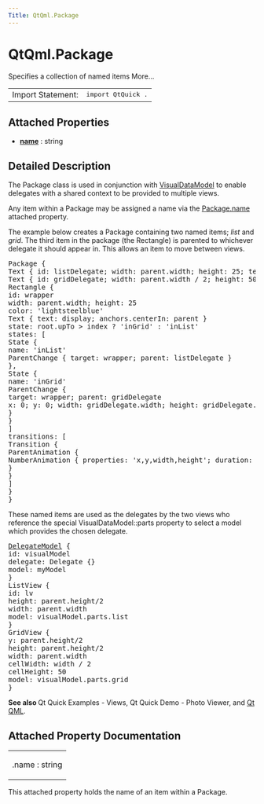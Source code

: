 ```yaml
---
Title: QtQml.Package
---
```


# QtQml.Package

<span class="subtitle"></span>
<!-- $$$Package-brief -->
<p>Specifies a collection of named items More...</p>
<!-- @@@Package -->
<table class="alignedsummary">
<tr><td class="memItemLeft rightAlign topAlign"> Import Statement:</td><td class="memItemRight bottomAlign"> </b><tt>import QtQuick .</tt></td></tr></table><ul>
</ul>
<h2>Attached Properties</h2>
<ul>
<li class="fn"><b><b><a href="#name-prop">name</a></b></b> : string</li>
</ul>
<!-- $$$Package-description -->
<h2>Detailed Description</h2>
<p>The Package class is used in conjunction with <a href="QtQml.VisualDataModel.md">VisualDataModel</a> to enable delegates with a shared context to be provided to multiple views.</p>
<p>Any item within a Package may be assigned a name via the <a href="#name-prop">Package.name</a> attached property.</p>
<p>The example below creates a Package containing two named items; <i>list</i> and <i>grid</i>. The third item in the package (the Rectangle) is parented to whichever delegate it should appear in. This allows an item to move between views.</p>
<pre class="qml"><span class="type">Package</span> {
<span class="type">Text</span> { <span class="name">id</span>: <span class="name">listDelegate</span>; <span class="name">width</span>: <span class="name">parent</span>.<span class="name">width</span>; <span class="name">height</span>: <span class="number">25</span>; <span class="name">text</span>: <span class="string">'Empty'</span>; <span class="name">Package</span>.name: <span class="string">'list'</span> }
<span class="type">Text</span> { <span class="name">id</span>: <span class="name">gridDelegate</span>; <span class="name">width</span>: <span class="name">parent</span>.<span class="name">width</span> <span class="operator">/</span> <span class="number">2</span>; <span class="name">height</span>: <span class="number">50</span>; <span class="name">text</span>: <span class="string">'Empty'</span>; <span class="name">Package</span>.name: <span class="string">'grid'</span> }
<span class="type">Rectangle</span> {
<span class="name">id</span>: <span class="name">wrapper</span>
<span class="name">width</span>: <span class="name">parent</span>.<span class="name">width</span>; <span class="name">height</span>: <span class="number">25</span>
<span class="name">color</span>: <span class="string">'lightsteelblue'</span>
<span class="type">Text</span> { <span class="name">text</span>: <span class="name">display</span>; <span class="name">anchors</span>.centerIn: <span class="name">parent</span> }
<span class="name">state</span>: <span class="name">root</span>.<span class="name">upTo</span> <span class="operator">&gt;</span> <span class="name">index</span> ? <span class="string">'inGrid'</span> : <span class="string">'inList'</span>
<span class="name">states</span>: [
<span class="type">State</span> {
<span class="name">name</span>: <span class="string">'inList'</span>
<span class="type">ParentChange</span> { <span class="name">target</span>: <span class="name">wrapper</span>; <span class="name">parent</span>: <span class="name">listDelegate</span> }
},
<span class="type">State</span> {
<span class="name">name</span>: <span class="string">'inGrid'</span>
<span class="type">ParentChange</span> {
<span class="name">target</span>: <span class="name">wrapper</span>; <span class="name">parent</span>: <span class="name">gridDelegate</span>
<span class="name">x</span>: <span class="number">0</span>; <span class="name">y</span>: <span class="number">0</span>; <span class="name">width</span>: <span class="name">gridDelegate</span>.<span class="name">width</span>; <span class="name">height</span>: <span class="name">gridDelegate</span>.<span class="name">height</span>
}
}
]
<span class="name">transitions</span>: [
<span class="type">Transition</span> {
<span class="type">ParentAnimation</span> {
<span class="type">NumberAnimation</span> { <span class="name">properties</span>: <span class="string">'x,y,width,height'</span>; <span class="name">duration</span>: <span class="number">300</span> }
}
}
]
}
}</pre>
<p>These named items are used as the delegates by the two views who reference the special VisualDataModel::parts property to select a model which provides the chosen delegate.</p>
<pre class="qml"><span class="type"><a href="QtQml.DelegateModel.md">DelegateModel</a></span> {
<span class="name">id</span>: <span class="name">visualModel</span>
<span class="name">delegate</span>: <span class="name">Delegate</span> {}
<span class="name">model</span>: <span class="name">myModel</span>
}
<span class="type">ListView</span> {
<span class="name">id</span>: <span class="name">lv</span>
<span class="name">height</span>: <span class="name">parent</span>.<span class="name">height</span><span class="operator">/</span><span class="number">2</span>
<span class="name">width</span>: <span class="name">parent</span>.<span class="name">width</span>
<span class="name">model</span>: <span class="name">visualModel</span>.<span class="name">parts</span>.<span class="name">list</span>
}
<span class="type">GridView</span> {
<span class="name">y</span>: <span class="name">parent</span>.<span class="name">height</span><span class="operator">/</span><span class="number">2</span>
<span class="name">height</span>: <span class="name">parent</span>.<span class="name">height</span><span class="operator">/</span><span class="number">2</span>
<span class="name">width</span>: <span class="name">parent</span>.<span class="name">width</span>
<span class="name">cellWidth</span>: <span class="name">width</span> <span class="operator">/</span> <span class="number">2</span>
<span class="name">cellHeight</span>: <span class="number">50</span>
<span class="name">model</span>: <span class="name">visualModel</span>.<span class="name">parts</span>.<span class="name">grid</span>
}</pre>
<p><b>See also </b>Qt Quick Examples - Views, Qt Quick Demo - Photo Viewer, and <a href="QtQml.qtqml-index.md">Qt QML</a>.</p>
<!-- @@@Package -->
<h2>Attached Property Documentation</h2>
<!-- $$$name -->
<table class="qmlname"><tr valign="top"><td class="tblQmlPropNode"><p><span class="name">.name</span> : <span class="type">string</span></p></td></tr></table><p>This attached property holds the name of an item within a Package.</p>
<!-- @@@name -->
<br/>
